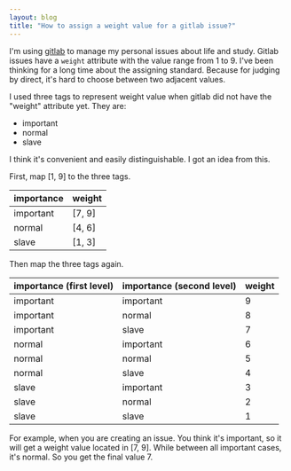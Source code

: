 ```yaml
---
layout: blog
title: "How to assign a weight value for a gitlab issue?"
---
```


I'm using [gitlab](http://gitlab.com/) to manage my personal issues about life and study. Gitlab issues have a `weight` attribute with the value range from 1 to 9. I've been thinking for a long time about the assigning standard. Because for judging by direct, it's hard to choose between two adjacent values.

I used three tags to represent weight value when gitlab did not have the "weight" attribute yet. They are:

- important
- normal
- slave

I think it's convenient and easily distinguishable. I got an idea from this.

First, map [1, 9] to the three tags.

| importance | weight |
| --- | --- |
| important | [7, 9] |
| normal | [4, 6] |
| slave | [1, 3] |


Then map the three tags again.

| importance (first level) | importance (second level) | weight |
| --- | --- | --- |
| important | important | 9 |
| important | normal |  8 |
| important | slave | 7 |
| normal | important | 6 |
| normal | normal | 5 |
| normal | slave | 4 |
| slave | important | 3 |
| slave | normal | 2 |
| slave | slave | 1 |

For example, when you are creating an issue. You think it's important, so it will get a weight value located in [7, 9]. While between all important cases, it's normal. So you get the final value 7.
